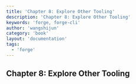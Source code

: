 ```yaml
---
title: 'Chapter 8: Explore Other Tooling'
description: 'Chapter 8: Explore Other Tooling'
keywords: 'forge, forge-cli'
author: 'wangshijun'
category: 'book'
layout: 'documentation'
tags:
  - 'forge'
---
```


## Chapter 8: Explore Other Tooling
